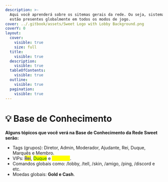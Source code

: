 ```yaml
---
description: >-
  Aqui você aprenderá sobre os sitemas gerais da rede. Ou seja, sistemas que
  estão presentes globalmente em todos os modos de jogo.
cover: ../.gitbook/assets/Sweet Logo with Lobby Background.png
coverY: 0
layout:
  cover:
    visible: true
    size: full
  title:
    visible: true
  description:
    visible: true
  tableOfContents:
    visible: true
  outline:
    visible: true
  pagination:
    visible: true
---
```


# 💡 Base de Conhecimento

**Alguns tópicos que você verá na Base de Conhecimento da Rede Sweet serão:**

* Tags (grupos): Diretor, Admin, Moderador, Ajudante, Rei, Duque, Marquês e Membro.
* VIPs: <mark style="color:blue;">Rei</mark>, <mark style="color:green;">Duque</mark> e <mark style="color:yellow;">Marquês</mark>.
* Comandos globais como: /lobby, /tell, /skin, /amigo, /ping, /discord e etc.
* Moedas globais: **Gold e Cash**.


